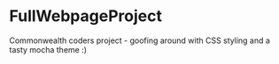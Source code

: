 # FullWebpageProject

Commonwealth coders project - goofing around with CSS styling and a tasty mocha theme :)
